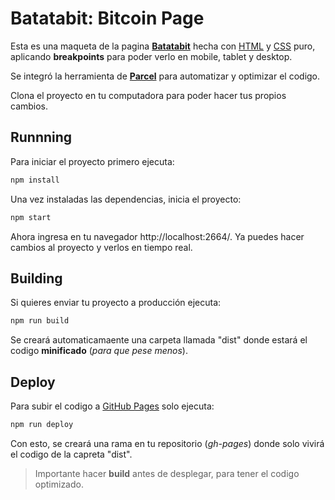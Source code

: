 # Batatabit: Bitcoin Page

Esta es una maqueta de la pagina [**Batatabit**](https://luisariza.github.io/batatabit/) hecha con <ins>HTML</ins> y <ins>CSS</ins> puro, aplicando **breakpoints** para poder verlo en mobile, tablet y desktop.

Se integró la herramienta de [**Parcel**](https://parceljs.org/) para automatizar y optimizar el codigo.

Clona el proyecto en tu computadora para poder hacer tus propios cambios.

## Runnning

Para iniciar el proyecto primero ejecuta:

```sh
npm install
```

Una vez instaladas las dependencias, inicia el proyecto:

```sh
npm start
```

Ahora ingresa en tu navegador http://localhost:2664/. Ya puedes hacer cambios al proyecto y verlos en tiempo real.

## Building

Si quieres enviar tu proyecto a producción ejecuta:

```sh
npm run build
```

Se creará automaticamaente una carpeta llamada "dist" donde estará el codigo **minificado** (_para que pese menos_).

## Deploy

Para subir el codigo a <ins>GitHub Pages</ins> solo ejecuta:

```sh
npm run deploy
```

Con esto, se creará una rama en tu repositorio (_gh-pages_) donde solo vivirá el codigo de la capreta "dist".

> Importante hacer **build** antes de desplegar, para tener el codigo optimizado.
